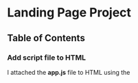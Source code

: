 # Landing Page Project

## Table of Contents

### Add script file to HTML

I attached the **app.js**  file to HTML using the **<script>** tag.

### creating new section

I declared a *function* with no parameter that does all the creation and setting attribute processes.
This function is mainly to create the section and append it to **<main>**.
Inside it i created 2 more *function* one for creating and appending **<div>** the other for **<h2>**,**<p>**.
I called that method 4 times to create 4 more sections other than the one inside *HTML* file.

### Make the viewport class active

I get all the sections of the page throw the *querySelectorAll* document property.
Then iterate on each sections with **forEach** loop.
I used the *Arrow Function* inside the loop to get the **HTMLElement**.
So i can use the *getBoundingClientRect()* inside an **if** condition to detect if the sections get to the viewport or not.
If true so, the active class is set to the sections being viewed, If not so the class is removed.

### Creating the menu navigation menu

First, i get the **ul** throw *getElementById()* .
Then i define a *function* that does all the additions and appending process.
Inside the function, i create a fragment that creates the **li** and adds all the attributes.
*I add **dataset** called navigation to **li** attributes to help me in slowing the navigation process throw clicking*.

### Navigation to the section

I add a *click* EventListener to **ul** to interact to user so it moves to the clicked item *smoothly*.
First, i prevent it's default action so i can add the smooth effect.
Second, i get the target element by **dataset = navigation** then add the effect by *scrollIntoView()*.